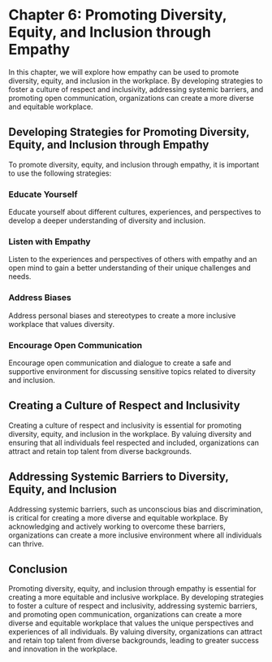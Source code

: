 Chapter 6: Promoting Diversity, Equity, and Inclusion through Empathy
=====================================================================

In this chapter, we will explore how empathy can be used to promote diversity, equity, and inclusion in the workplace. By developing strategies to foster a culture of respect and inclusivity, addressing systemic barriers, and promoting open communication, organizations can create a more diverse and equitable workplace.

Developing Strategies for Promoting Diversity, Equity, and Inclusion through Empathy
------------------------------------------------------------------------------------

To promote diversity, equity, and inclusion through empathy, it is important to use the following strategies:

### Educate Yourself

Educate yourself about different cultures, experiences, and perspectives to develop a deeper understanding of diversity and inclusion.

### Listen with Empathy

Listen to the experiences and perspectives of others with empathy and an open mind to gain a better understanding of their unique challenges and needs.

### Address Biases

Address personal biases and stereotypes to create a more inclusive workplace that values diversity.

### Encourage Open Communication

Encourage open communication and dialogue to create a safe and supportive environment for discussing sensitive topics related to diversity and inclusion.

Creating a Culture of Respect and Inclusivity
---------------------------------------------

Creating a culture of respect and inclusivity is essential for promoting diversity, equity, and inclusion in the workplace. By valuing diversity and ensuring that all individuals feel respected and included, organizations can attract and retain top talent from diverse backgrounds.

Addressing Systemic Barriers to Diversity, Equity, and Inclusion
----------------------------------------------------------------

Addressing systemic barriers, such as unconscious bias and discrimination, is critical for creating a more diverse and equitable workplace. By acknowledging and actively working to overcome these barriers, organizations can create a more inclusive environment where all individuals can thrive.

Conclusion
----------

Promoting diversity, equity, and inclusion through empathy is essential for creating a more equitable and inclusive workplace. By developing strategies to foster a culture of respect and inclusivity, addressing systemic barriers, and promoting open communication, organizations can create a more diverse and equitable workplace that values the unique perspectives and experiences of all individuals. By valuing diversity, organizations can attract and retain top talent from diverse backgrounds, leading to greater success and innovation in the workplace.
